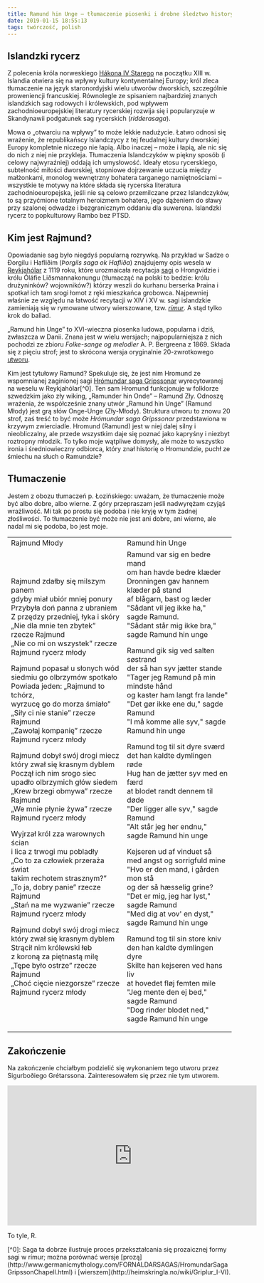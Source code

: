 ```yaml
---
title: Ramund hin Unge – tłumaczenie piosenki i drobne śledztwo historyczne
date: 2019-01-15 18:55:13
tags: twórczość, polish
---
```

## Islandzki rycerz

Z polecenia króla norweskiego [Hákona IV Starego](https://pl.wikipedia.org/wiki/Haakon_IV_Stary) na początku XIII w. Islandia otwiera się na wpływy kultury kontynentalnej Europy; król zleca tłumaczenie na język staronordyjski wielu utworów dworskich, szczególnie proweniencji francuskiej. Równolegle ze spisaniem najbardziej znanych islandzkich sag rodowych i królewskich, pod wpływem zachodnioeuropejskiej literatury rycerskiej rozwija się i popularyzuje w Skandynawii podgatunek sag rycerskich (_ridderasaga_).

Mowa o „otwarciu na wpływy” to może lekkie nadużycie. Łatwo odnosi się wrażenie, że republikańscy Islandczycy z tej feudalnej kultury dworskiej Europy kompletnie niczego nie łapią. Albo inaczej – może i łapią, ale nic się do nich z niej nie przykleja. Tłumaczenia Islandczyków w piękny sposób (i celowy najwyraźniej) oddają ich umysłowość. Ideały etosu rycerskiego, subtelność miłości dworskiej, stopniowe dojrzewanie uczucia między małżonkami, monolog wewnętrzny bohatera targanego namiętnościami – wszystkie te motywy na które składa się rycerska literatura zachodnioeuropejska, jeśli nie są celowo przemilczane przez Islandczyków, to są przyćmione totalnym heroizmem bohatera, jego dążeniem do sławy przy szalonej odwadze i bezgranicznym oddaniu dla suwerena. Islandzki rycerz to popkulturowy Rambo bez PTSD.


## Kim jest Rajmund?

Opowiadanie sag było niegdyś popularną rozrywką. Na przykład w Sadze o Ðorgilu i Hafliðim (_Þorgils saga ok Hafliða_) znajdujemy opis wesela w [Reykjahólar](https://www.google.pl/maps/place/Reykh%C3%B3lar,+Islandia/@65.6563116,-25.8340457,5.82z/data=!4m5!3m4!1s0x48d4dc18513ac6a5:0x221555160a8e0e!8m2!3d65.4450184!4d-22.2066026) z 1119 roku, które urozmaicała recytacja [sagi](https://en.wikipedia.org/wiki/Hr%C3%B3mundar_saga_Gripssonar) o Hrongvidzie i królu Óláfie Liðsmannakonungu (tłumacząć na polski to bedzie: królu drużyninków? wojowników?) którzy weszli do kurhanu berserka Þraina i spotkał ich tam srogi łomot z ręki mieszkańca grobowca. Najpewniej właśnie ze względu na łatwość recytacji w XIV i XV w. sagi islandzkie zamieniają się w rymowane utwory wierszowane, tzw. [_rímur_](https://en.wikipedia.org/wiki/R%C3%ADmur). A stąd tylko krok do ballad.

„Ramund hin Unge” to XVI-wieczna piosenka ludowa, popularna i dziś, zwłaszcza w Danii. Znana jest w wielu wersjach; najpopularniejsza z nich pochodzi ze zbioru _Folke-sange og melodier_ A. P. Bergreena z 1869. Składa się z pięciu strof; jest to skrócona wersja oryginalnie 20-zwrotkowego [utworu](http://www.skjaldesang.dk/estrato.php?Page=vissang&sid=52).

Kim jest tytułowy Ramund? Spekuluje się, że jest nim Hromund ze wspomnianej zaginionej sagi [Hrómundar saga Gripssonar](https://en.wikipedia.org/wiki/Hr%C3%B3mundar_saga_Gripssonar) wyrecytowanej na weselu w Reykjahólar[^0]. Ten sam Hromund funkcjonuje w folklorze szwedzkim jako zły wiking, „Ramunder hin Onde” – Ramund Zły. Odnoszę wrażenia, że współcześnie znany utwór „Ramund hin Unge” (Ramund Młody) jest grą słów Onge-Unge (Zły-Młody). Struktura utworu to znowu 20 strof, zaś treść to być może _Hrómundar saga Gripssonar_ przedstawiona w krzywym zwierciadle. Hromund (Ramund) jest w niej dalej silny i nieobliczalny, ale przede wszystkim daje się poznać jako kapryśny i niezbyt roztropny młodzik. To tylko moje wątpliwe domysły, ale może to wszystko ironia i średniowieczny odbiorca, który znał historię o Hromundzie, puchł ze śmiechu na słuch o Ramundzie?

## Tłumaczenie

Jestem z obozu tłumaczeń p. Łozińskiego: uważam, że tłumaczenie może być albo dobre, albo wierne. Z góry przepraszam jeśli nadwyrężam czyjąś wrażliwość. Mi tak po prostu się podoba i nie kryję w tym żadnej złośliwości. To tłumaczenie być może nie jest ani dobre, ani wierne, ale nadal mi się podoba, bo jest moje.

<table>
<tr>
<td>
Rajmund Młody
</td>
<td>
Ramund hin Unge
</td>
</tr>
<tr>
<td>
Rajmund zdałby się milszym panem<br/>
gdyby miał ubiór mniej ponury<br/>
Przybyła doń panna z ubraniem<br/>
Z przędzy przedniej, łyka i skóry<br/>
„Nie dla mnie ten zbytek” rzecze Rajmund<br/>
„Nie co mi on wszystek” rzecze Rajmund rycerz młody<br/>

Rajmund popasał u słonych wód<br/>
siedmiu go olbrzymów spotkało <br/>
Powiada jeden: „Rajmund to tchórz,<br/>
wyrzucę go do morza śmiało”<br/>
„Siły ci nie stanie” rzecze Rajmund<br/>
„Zawołaj kompanię” rzecze Rajmund rycerz młody<br/>

Rajmund dobył swój drogi miecz<br/>
który zwał się krasnym dyblem<br/>
Począł ich nim srogo siec<br/>
upadło olbrzymich głów siedem<br/>
„Krew brzegi obmywa” rzecze Rajmund<br/>
„We mnie płynie żywa” rzecze Rajmund rycerz młody<br/>

Wyjrzał król zza warownych ścian<br/>
i lica z trwogi mu pobladły<br/>
„Co to za człowiek przeraża świat<br/>
takim rechotem strasznym?”<br/>
„To ja, dobry panie” rzecze Rajmund<br/>
„Stań na me wyzwanie” rzecze Rajmund rycerz młody<br/>

Rajmund dobył swój drogi miecz<br/>
który zwał się krasnym dyblem<br/>
Strącił nim królewski łeb<br/>
z koroną za piętnastą milę<br/>
„Tępe było ostrze” rzecze Rajmund<br/>
„Choć cięcie niezgorsze” rzecze Rajmund rycerz młody<br/>
</td>
<td>
Ramund var sig en bedre mand<br/>
om han havde bedre klæder<br/>
Dronningen gav hannem klæder på stand<br/>
af blågarn, bast og læder<br/>
"Sådant vil jeg ikke ha," sagde Ramund.<br/>
"Sådant står mig ikke bra," sagde Ramund hin unge<br/>

Ramund gik sig ved salten søstrand<br/>
der så han syv jætter stande<br/>
"Tager jeg Ramund på min mindste hånd<br/>
og kaster ham langt fra lande"<br/>
"Det gør ikke ene du," sagde Ramund<br/>
"I må komme alle syv," sagde Ramund hin unge<br/>

Ramund tog til sit dyre sværd<br/>
det han kaldte dymlingen røde<br/>
Hug han de jætter syv med en færd<br/>
at blodet randt dennem til døde<br/>
"Der ligger alle syv," sagde Ramund<br/>
"Alt står jeg her endnu," sagde Ramund hin unge<br/>

Kejseren ud af vinduet så<br/>
med angst og sorrigfuld mine<br/>
"Hvo er den mand, i gården mon stå<br/>
og der så hæsselig grine?<br/>
"Det er mig, jeg har lyst," sagde Ramund<br/>
"Med dig at vov' en dyst," sagde Ramund hin unge<br/>

Ramund tog til sin store kniv<br/>
den han kaldte dymlingen dyre<br/>
Skilte han kejseren ved hans liv<br/>
at hovedet fløj femten mile<br/>
"Jeg mente den ej bed," sagde Ramund<br/>
"Dog rinder blodet ned," sagde Ramund hin unge<br/>
</td>
<tr>
</table>

## Zakończenie
Na zakończenie chciałbym podzielić się wykonaniem tego utworu przez Sigurboðiego Grétarssona. Zainteresowałem się przez nie tym utworem.

<center>
<iframe width="560" height="315" src="https://www.youtube.com/embed/OrXMu3WHn-4" frameborder="0" allow="accelerometer; autoplay; encrypted-media; gyroscope; picture-in-picture" allowfullscreen></iframe>
</center>


<p>
To tyle,
R.
</p>
[^0]: Saga ta dobrze ilustruje proces przekształcania się prozaicznej formy sagi w rímur; można porównać wersje [prozą](http://www.germanicmythology.com/FORNALDARSAGAS/HromundarSagaGripssonChapell.html) i [wierszem](http://heimskringla.no/wiki/Griplur_I-VI).

